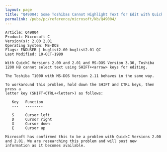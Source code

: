 ```yaml
---
layout: page
title: "Q49004: Some Toshibas Cannot Highlight Text for Edit with QuickC 2.00"
permalink: /pubs/pc/reference/microsoft/kb/Q49004/
---
```


	Article: Q49004
	Product: Microsoft C
	Version(s): 2.00 2.01
	Operating System: MS-DOS
	Flags: ENDUSER | buglist2.00 buglist2.01 QC
	Last Modified: 10-OCT-1989
	
	With QuickC Versions 2.00 and 2.01 and MS-DOS Version 3.30, Toshiba
	1200 HB cannot select text using SHIFT+<arrow> keys for editing.
	
	The Toshiba T1000 with MS-DOS Version 2.11 behaves in the same way.
	
	To workaround this problem, hold down the SHIFT and CTRL keys, then press a
	letter key (SHIFT+CTRL+<letter>) as follows:
	
	   Key   Function
	   ---   --------
	
	   S     Cursor left
	   D     Cursor right
	   X     Cursor down
	   E     Cursor up
	
	Microsoft has confirmed this to be a problem with QuickC Versions 2.00
	and 2.01. We are researching this problem and will post new
	information as it becomes available.

